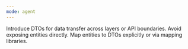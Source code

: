 ```yaml
---
mode: agent
---
```

Introduce DTOs for data transfer across layers or API boundaries. Avoid exposing entities directly. Map entities to DTOs explicitly or via mapping libraries.
